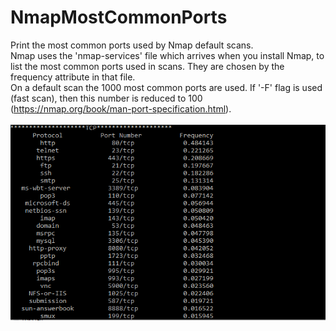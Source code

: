 # NmapMostCommonPorts
Print the most common ports used by Nmap default scans.\
Nmap uses the 'nmap-services' file which arrives when you install Nmap, to list the most common ports used in scans. They are chosen by the frequency attribute in that file.\
On a default scan the 1000 most common ports are used. If '-F' flag is used (fast scan), then this number is reduced to 100 (https://nmap.org/book/man-port-specification.html).\
\
![alt text](https://raw.githubusercontent.com/agentzex/NmapMostCommonPorts/main/Capture.PNG)
